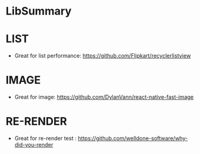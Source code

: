 # LibSummary

# LIST
  - Great for list performance: https://github.com/Flipkart/recyclerlistview

# IMAGE
  - Great for image: https://github.com/DylanVann/react-native-fast-image

# RE-RENDER
- Great for re-render test : https://github.com/welldone-software/why-did-you-render
